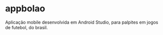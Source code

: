 # appbolao
Aplicação mobile desenvolvida em Android Studio, para palpites em jogos de futebol, do brasil.
